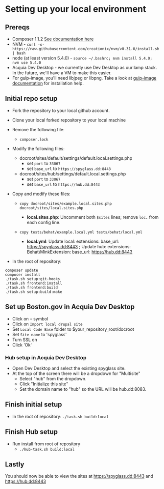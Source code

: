# Setting up your local environment

## Prereqs
* Composer 1.1.2 [See documentation here](https://getcomposer.org/doc/00-intro.md#installation-linux-unix-osx)
* NVM - `curl -o- https://raw.githubusercontent.com/creationix/nvm/v0.31.0/install.sh | bash`
* node (at least version 5.4.0) - `source ~/.bashrc; nvm install 5.4.0; nvm use 5.4.0`
* Acquia Dev Desktop - we currently use Dev Desktop as our lamp stack. In the future, we'll have a VM to make this easier.
* For gulp-image, you'll need libjpeg or libpng. Take a look at [gulp-image documentation](https://www.npmjs.com/package/gulp-image) for installation help.

## Initial repo setup
* Fork the repository to your local github account.
* Clone your local forked repository to your local machine
* Remove the following file:
  * `composer.lock`

* Modify the following files:
  * docroot/sites/default/settings/default.local.settings.php
    * set `port` to `33067`
    * set `base_url` to `https://spyglass.dd:8443`
  * docroot/sites/hub/settings/default.local.settings.php
    * set `port` to `33067`
    * set `base_url` to `https://hub.dd:8443`

* Copy and modify these files:

  * `copy docroot/sites/example.local.sites.php docroot/sites/local.sites.php`
    * **local.sites.php**: Uncomment both `$sites` lines; remove `loc.` from each config line.

  * `copy tests/behat/example.local.yml tests/behat/local.yml`
    * **local.yml**: Update local: extensions: base_url: https://spyglass.dd:8443 ; Update hub: extensions: Behat\MinkExtension: base_url: https://hub.dd:8443

* In the root of repository:
```
composer update
composer install
./task.sh setup:git-hooks
./task.sh frontend:install
./task.sh frontend:build
./task.sh setup:build:make
```

## Set up Boston.gov in Acquia Dev Desktop
* Click on `+` symbol
* Click on `Import local drupal site`
* Set `Local Code Base` folder to $your_repository_root/docroot
* Set `Site name` to 'spyglass'
* Turn SSL on
* Click 'Ok'

### Hub setup in Acquia Dev Desktop
* Open Dev Desktop and select the existing spyglass site.
* At the top of the screen there will be a dropdown for "Multisite"
  * Select "hub" from the dropdown.
  * Click "Initialize this site"
  * Set the domain name to "hub" so the URL will be hub.dd:8083.

## Finish initial setup
* In the root of repository: `./task.sh build:local`

## Finish Hub setup
* Run install from root of repository
  * `./hub-task.sh build:local`
  
## Lastly

You should now be able to view the sites at https://spyglass.dd:8443 and https://hub.dd:8443
